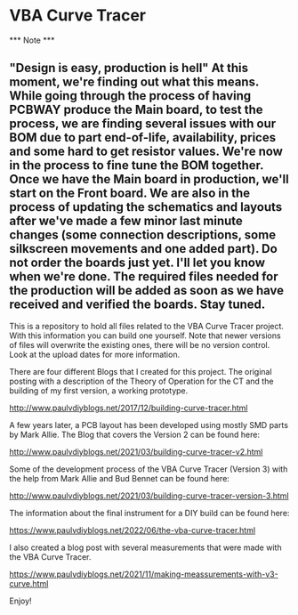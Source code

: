 # VBA Curve Tracer

*** Note ***

"Design is easy, production is hell"
At this moment, we're finding out what this means. While going through the process of having PCBWAY produce the Main board, to test the process, we are finding several issues with our BOM due to part end-of-life, availability, prices and some hard to get resistor values. We're now in the process to fine tune the BOM together. Once we have the Main board in production, we'll start on the Front board.
We are also in the process of updating the schematics and layouts after we've made a few minor last minute changes (some connection descriptions, some silkscreen movements and one added part). Do not order the boards just yet. I'll let you know when we're done. The required files needed for the production will be added as soon as we have received and verified the boards. Stay tuned.
----------------------------------------------------------------------------------------------------

This is a repository to hold all files related to the VBA Curve Tracer project. With this information you can build one yourself.
Note that newer versions of files will overwrite the existing ones, there will be no version control. Look at the upload dates for more information.

There are four different Blogs that I created for this project.
The original posting with a description of the Theory of Operation for the CT and the building of my first version, a working prototype.

http://www.paulvdiyblogs.net/2017/12/building-curve-tracer.html

A few years later, a PCB layout has been developed using mostly SMD parts by Mark Allie. The Blog that covers the Version 2 can be found here:

http://www.paulvdiyblogs.net/2021/03/building-curve-tracer-v2.html

Some of the development process of the VBA Curve Tracer (Version 3) with the help from Mark Allie and Bud Bennet can be found here:

http://www.paulvdiyblogs.net/2021/03/building-curve-tracer-version-3.html

The information about the final instrument for a DIY build can be found here:

https://www.paulvdiyblogs.net/2022/06/the-vba-curve-tracer.html

I also created a blog post with several measurements that were made with the VBA Curve Tracer.

https://www.paulvdiyblogs.net/2021/11/making-meassurements-with-v3-curve.html

Enjoy!
